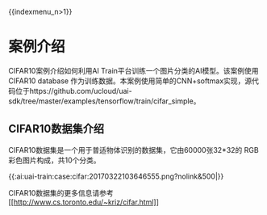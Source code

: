 {{indexmenu_n>1}}

# 案例介绍

CIFAR10案例介绍如何利用AI Train平台训练一个图片分类的AI模型。该案例使用CIFAR10 database 作为训练数据。本案例使用简单的CNN+softmax实现，源代码位于https://github.com/ucloud/uai-sdk/tree/master/examples/tensorflow/train/cifar_simple。

## CIFAR10数据集介绍
CIFAR10数据集是一个用于普适物体识别的数据集，它由60000张32*32的 RGB 彩色图片构成，共10个分类。


{{:ai:uai-train:case:cifar:20170322103646555.png?nolink&500|}}


CIFAR10数据集的更多信息请参考[[http://www.cs.toronto.edu/~kriz/cifar.html]]




